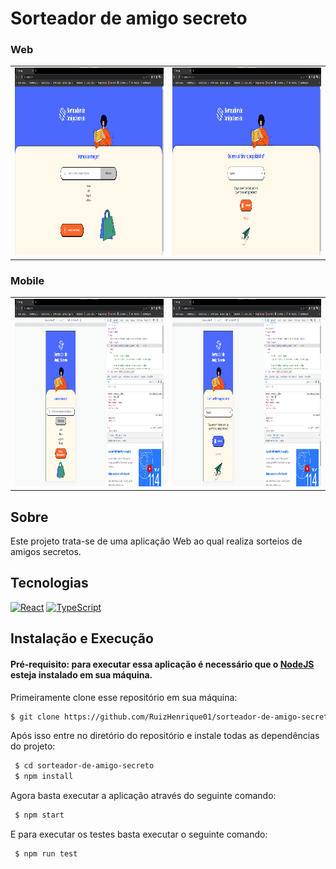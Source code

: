 # Sorteador de amigo secreto

### Web

<table cellpadding="0">
  <tr style="padding: 0">
    <td valign="top"><img src="https://github.com/RuizHenrique01/RuizHenrique01/blob/master/assets/sorteador-de-amigo-secreto/tela_lista_participantes.png" width="100%" height="300px"/></td>
    <td valign="top"><img src="https://github.com/RuizHenrique01/RuizHenrique01/blob/master/assets/sorteador-de-amigo-secreto/tela_sorteio.png" width="100%" height="300px"></td>
  </tr>
</table>

### Mobile

<table cellpadding="0">
  <tr style="padding: 0">
    <td valign="top"><img src="https://github.com/RuizHenrique01/RuizHenrique01/blob/master/assets/sorteador-de-amigo-secreto/tela_lista_participantes_mobile.png" width="100%" height="300px"/></td>
    <td valign="top"><img src="https://github.com/RuizHenrique01/RuizHenrique01/blob/master/assets/sorteador-de-amigo-secreto/tela_sorteio_mobile.png" width="100%" height="300px" style="object-fit: contains;" /></td>
  </tr>
</table>

## Sobre

Este projeto trata-se de uma aplicação Web ao qual realiza sorteios de amigos secretos.

## Tecnologias

[![React][React.js]][React-url]
[![TypeScript][TypeScript]][TypeScript-url]


[React.js]: https://img.shields.io/badge/React-20232A?style=for-the-badge&logo=react&logoColor=61DAFB
[React-url]: https://reactjs.org/

[TypeScript]: https://img.shields.io/badge/TypeScript-20232A?style=for-the-badge&logo=typescript
[TypeScript-url]: https://www.typescriptlang.org/

## Instalação e Execução

#### Pré-requisito: para executar essa aplicação é necessário que o [NodeJS](https://nodejs.org/en) esteja instalado em sua máquina.


Primeiramente clone esse repositório em sua máquina:

 ```bash
 $ git clone https://github.com/RuizHenrique01/sorteador-de-amigo-secreto.git
 ```


Após isso entre no diretório do repositório e instale todas as dependências do projeto:

```bash
 $ cd sorteador-de-amigo-secreto
 $ npm install
```


Agora basta executar a aplicação através do seguinte comando:

```bash
 $ npm start
```

E para executar os testes basta executar o seguinte comando:

```bash
 $ npm run test
```






